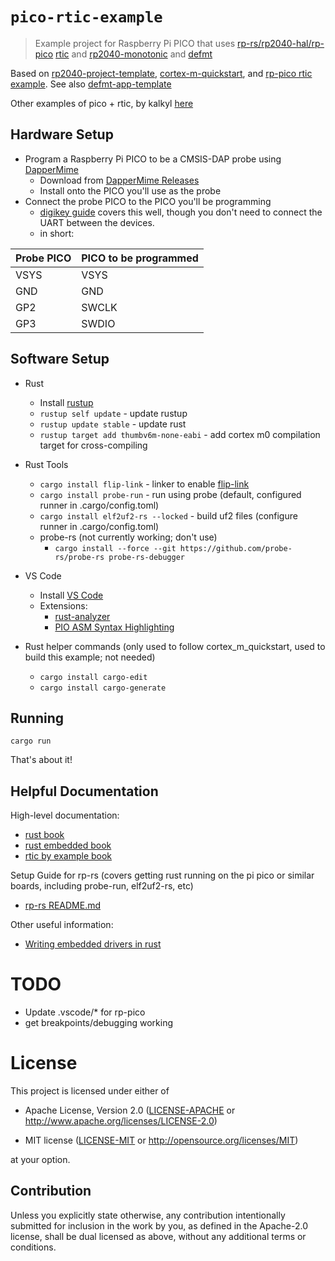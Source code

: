# `pico-rtic-example`

> Example project for Raspberry Pi PICO that uses [rp-rs/rp2040-hal/rp-pico](https://github.com/rp-rs/rp-hal) [rtic](https://github.com/rtic-rs/cortex-m-rtic) and [rp2040-monotonic](https://github.com/korken89/rp2040-monotonic) and [defmt](https://github.com/knurling-rs/defmt)

Based on [rp2040-project-template](https://github.com/rp-rs/rp2040-project-template), [cortex-m-quickstart](https://docs.rs/cortex-m-quickstart/0.3.1/cortex_m_quickstart/), and [rp-pico rtic example](https://github.com/rp-rs/rp-hal/blob/main/boards/rp-pico/examples/pico_rtic.rs).  See also [defmt-app-template](https://github.com/rtic-rs/defmt-app-template)

Other examples of pico + rtic, by kalkyl [here](https://github.com/kalkyl/rp-rtic)

## Hardware Setup
  - Program a Raspberry Pi PICO to be a CMSIS-DAP probe using [DapperMime](https://github.com/majbthrd/DapperMime)
    - Download from [DapperMime Releases](https://github.com/majbthrd/DapperMime/releases)
    - Install onto the PICO you'll use as the probe
  - Connect the probe PICO to the PICO you'll be programming
    - [digikey guide](https://www.digikey.com/en/maker/projects/raspberry-pi-pico-and-rp2040-cc-part-2-debugging-with-vs-code/470abc7efb07432b82c95f6f67f184c0) covers this well, though you don't need to connect the UART between the devices.
    - in short:

| Probe PICO | PICO to be programmed |
| ---------- | --------------------- |
| VSYS       | VSYS                  |
| GND        | GND                   |
| GP2        | SWCLK                 |
| GP3        | SWDIO                 |

## Software Setup

- Rust
  - Install [rustup](https://rustup.rs/)
  - `rustup self update` - update rustup
  - `rustup update stable` - update rust
  - `rustup target add thumbv6m-none-eabi` - add cortex m0 compilation target for cross-compiling

- Rust Tools
  - `cargo install flip-link` - linker to enable [flip-link](https://github.com/knurling-rs/flip-link)
  - `cargo install probe-run` - run using probe (default, configured runner in .cargo/config.toml)
  - `cargo install elf2uf2-rs --locked` - build uf2 files (configure runner in .cargo/config.toml)
  - probe-rs (not currently working; don't use)
    - `cargo install --force --git https://github.com/probe-rs/probe-rs probe-rs-debugger`


- VS Code
  - Install [VS Code](https://code.visualstudio.com/)
  - Extensions:
    - [rust-analyzer](https://marketplace.visualstudio.com/items?itemName=matklad.rust-analyzer)
    - [PIO ASM Syntax Highlighting](https://marketplace.visualstudio.com/items?itemName=chris-hock.pioasm)

- Rust helper commands (only used to follow cortex_m_quickstart, used to build this example; not needed)
  - `cargo install cargo-edit`
  - `cargo install cargo-generate`

## Running

`cargo run`

That's about it!

## Helpful Documentation

High-level documentation:
  - [rust book](https://doc.rust-lang.org/book/)
  - [rust embedded book](https://rust-embedded.github.io/book)
  - [rtic by example book](https://rtic.rs/1.0/book/en/preface.html)

Setup Guide for rp-rs (covers getting rust running on the pi pico or similar boards, including probe-run, elf2uf2-rs, etc)
  - [rp-rs README.md](https://github.com/rp-rs/rp-hal)

Other useful information:
  - [Writing embedded drivers in rust](https://hboeving.dev/blog/rust-2c-driver-p1/)

# TODO

- Update .vscode/* for rp-pico
- get breakpoints/debugging working

# License

This project is licensed under either of

- Apache License, Version 2.0 ([LICENSE-APACHE](LICENSE-APACHE) or
  http://www.apache.org/licenses/LICENSE-2.0)

- MIT license ([LICENSE-MIT](LICENSE-MIT) or http://opensource.org/licenses/MIT)

at your option.

## Contribution

Unless you explicitly state otherwise, any contribution intentionally submitted
for inclusion in the work by you, as defined in the Apache-2.0 license, shall be
dual licensed as above, without any additional terms or conditions.
